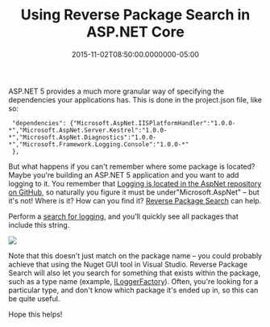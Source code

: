 ﻿---
title: Using Reverse Package Search in ASP.NET Core
date: "2015-11-02T08:50:00.0000000-05:00"
description: ASP.NET 5 provides a much more granular way of specifying the dependencies your applications has.
featuredImage: /img/reverse-package-search.png
---

ASP.NET 5 provides a much more granular way of specifying the dependencies your applications has. This is done in the project.json file, like so:

```
 "dependencies": {"Microsoft.AspNet.IISPlatformHandler":"1.0.0-*","Microsoft.AspNet.Server.Kestrel":"1.0.0-*","Microsoft.AspNet.Diagnostics":"1.0.0-*","Microsoft.Framework.Logging.Console":"1.0.0-*"
 },
```

But what happens if you can't remember where some package is located? Maybe you're building an ASP.NET 5 application and you want to add logging to it. You remember that [Logging is located in the AspNet repository on GitHub](https://github.com/aspnet/Logging), so naturally you figure it must be under"Microsoft.AspNet" – but it's not! Where is it? How can you find it? [Reverse Package Search](http://packagesearch.azurewebsites.net/) can help.

Perform a [search for logging](http://packagesearch.azurewebsites.net/?q=Logging), and you'll quickly see all packages that include this string.

![](/img/reverse-package-search.png)

Note that this doesn't just match on the package name – you could probably achieve that using the Nuget GUI tool in Visual Studio. Reverse Package Search will also let you search for something that exists within the package, such as a type name (example, [ILoggerFactory](http://packagesearch.azurewebsites.net/?q=ILoggerFactory)). Often, you're looking for a particular type, and don't know which package it's ended up in, so this can be quite useful.

Hope this helps!

